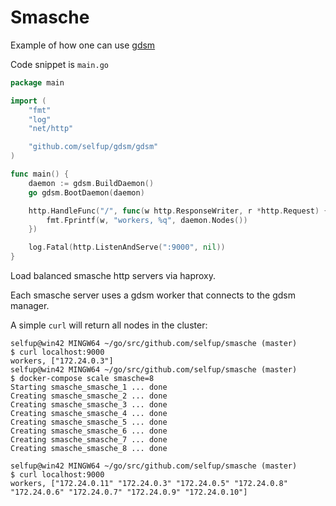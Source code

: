 # Smasche

Example of how one can use [gdsm](https://github.com/selfup/gdsm)

Code snippet is `main.go`

```go
package main

import (
	"fmt"
	"log"
	"net/http"

	"github.com/selfup/gdsm/gdsm"
)

func main() {
	daemon := gdsm.BuildDaemon()
	go gdsm.BootDaemon(daemon)

	http.HandleFunc("/", func(w http.ResponseWriter, r *http.Request) {
		fmt.Fprintf(w, "workers, %q", daemon.Nodes())
	})

	log.Fatal(http.ListenAndServe(":9000", nil))
}
```

Load balanced smasche http servers via haproxy.

Each smasche server uses a gdsm worker that connects to the gdsm manager.

A simple `curl` will return all nodes in the cluster:

```
selfup@win42 MINGW64 ~/go/src/github.com/selfup/smasche (master)
$ curl localhost:9000
workers, ["172.24.0.3"]
selfup@win42 MINGW64 ~/go/src/github.com/selfup/smasche (master)
$ docker-compose scale smasche=8
Starting smasche_smasche_1 ... done
Creating smasche_smasche_2 ... done
Creating smasche_smasche_3 ... done
Creating smasche_smasche_4 ... done
Creating smasche_smasche_5 ... done
Creating smasche_smasche_6 ... done
Creating smasche_smasche_7 ... done
Creating smasche_smasche_8 ... done

selfup@win42 MINGW64 ~/go/src/github.com/selfup/smasche (master)
$ curl localhost:9000
workers, ["172.24.0.11" "172.24.0.3" "172.24.0.5" "172.24.0.8" "172.24.0.6" "172.24.0.7" "172.24.0.9" "172.24.0.10"]
```
